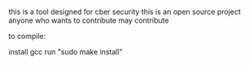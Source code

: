 this is a tool designed for cber security this is an open source project anyone who wants to contribute may contribute

to compile:

install gcc
run "sudo make install"

